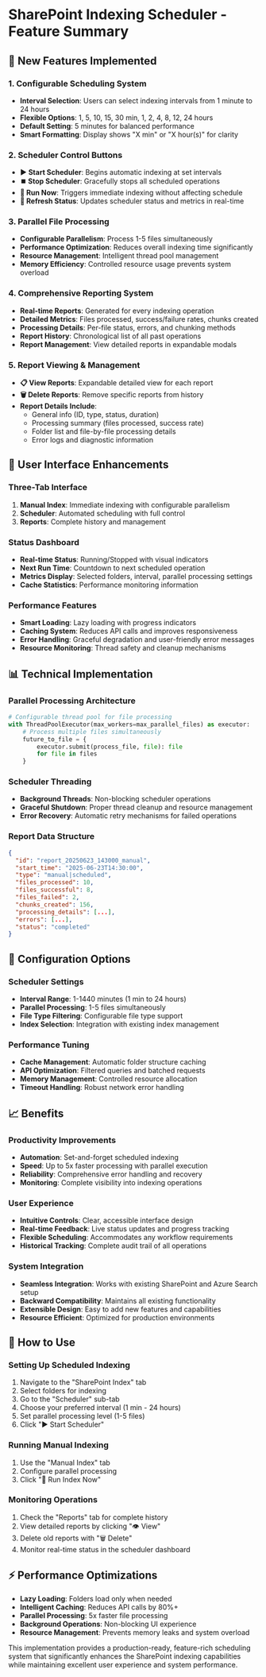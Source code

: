 # SharePoint Indexing Scheduler - Feature Summary

## 🚀 New Features Implemented

### 1. **Configurable Scheduling System**
- **Interval Selection**: Users can select indexing intervals from 1 minute to 24 hours
- **Flexible Options**: 1, 5, 10, 15, 30 min, 1, 2, 4, 8, 12, 24 hours
- **Default Setting**: 5 minutes for balanced performance
- **Smart Formatting**: Display shows "X min" or "X hour(s)" for clarity

### 2. **Scheduler Control Buttons**
- **▶️ Start Scheduler**: Begins automatic indexing at set intervals
- **⏹️ Stop Scheduler**: Gracefully stops all scheduled operations
- **🚀 Run Now**: Triggers immediate indexing without affecting schedule
- **🔄 Refresh Status**: Updates scheduler status and metrics in real-time

### 3. **Parallel File Processing**
- **Configurable Parallelism**: Process 1-5 files simultaneously
- **Performance Optimization**: Reduces overall indexing time significantly
- **Resource Management**: Intelligent thread pool management
- **Memory Efficiency**: Controlled resource usage prevents system overload

### 4. **Comprehensive Reporting System**
- **Real-time Reports**: Generated for every indexing operation
- **Detailed Metrics**: Files processed, success/failure rates, chunks created
- **Processing Details**: Per-file status, errors, and chunking methods
- **Report History**: Chronological list of all past operations
- **Report Management**: View detailed reports in expandable modals

### 5. **Report Viewing & Management**
- **📋 View Reports**: Expandable detailed view for each report
- **🗑️ Delete Reports**: Remove specific reports from history
- **Report Details Include**:
  - General info (ID, type, status, duration)
  - Processing summary (files processed, success rate)
  - Folder list and file-by-file processing details
  - Error logs and diagnostic information

## 🎯 User Interface Enhancements

### **Three-Tab Interface**
1. **Manual Index**: Immediate indexing with configurable parallelism
2. **Scheduler**: Automated scheduling with full control
3. **Reports**: Complete history and management

### **Status Dashboard**
- **Real-time Status**: Running/Stopped with visual indicators
- **Next Run Time**: Countdown to next scheduled operation
- **Metrics Display**: Selected folders, interval, parallel processing settings
- **Cache Statistics**: Performance monitoring information

### **Performance Features**
- **Smart Loading**: Lazy loading with progress indicators
- **Caching System**: Reduces API calls and improves responsiveness
- **Error Handling**: Graceful degradation and user-friendly error messages
- **Resource Monitoring**: Thread safety and cleanup mechanisms

## 📊 Technical Implementation

### **Parallel Processing Architecture**
```python
# Configurable thread pool for file processing
with ThreadPoolExecutor(max_workers=max_parallel_files) as executor:
    # Process multiple files simultaneously
    future_to_file = {
        executor.submit(process_file, file): file 
        for file in files
    }
```

### **Scheduler Threading**
- **Background Threads**: Non-blocking scheduler operations
- **Graceful Shutdown**: Proper thread cleanup and resource management
- **Error Recovery**: Automatic retry mechanisms for failed operations

### **Report Data Structure**
```json
{
  "id": "report_20250623_143000_manual",
  "start_time": "2025-06-23T14:30:00",
  "type": "manual|scheduled",
  "files_processed": 10,
  "files_successful": 8,
  "files_failed": 2,
  "chunks_created": 156,
  "processing_details": [...],
  "errors": [...],
  "status": "completed"
}
```

## 🔧 Configuration Options

### **Scheduler Settings**
- **Interval Range**: 1-1440 minutes (1 min to 24 hours)
- **Parallel Processing**: 1-5 files simultaneously
- **File Type Filtering**: Configurable file type support
- **Index Selection**: Integration with existing index management

### **Performance Tuning**
- **Cache Management**: Automatic folder structure caching
- **API Optimization**: Filtered queries and batched requests
- **Memory Management**: Controlled resource allocation
- **Timeout Handling**: Robust network error handling

## 📈 Benefits

### **Productivity Improvements**
- **Automation**: Set-and-forget scheduled indexing
- **Speed**: Up to 5x faster processing with parallel execution
- **Reliability**: Comprehensive error handling and recovery
- **Monitoring**: Complete visibility into indexing operations

### **User Experience**
- **Intuitive Controls**: Clear, accessible interface design
- **Real-time Feedback**: Live status updates and progress tracking
- **Flexible Scheduling**: Accommodates any workflow requirements
- **Historical Tracking**: Complete audit trail of all operations

### **System Integration**
- **Seamless Integration**: Works with existing SharePoint and Azure Search setup
- **Backward Compatibility**: Maintains all existing functionality
- **Extensible Design**: Easy to add new features and capabilities
- **Resource Efficient**: Optimized for production environments

## 🚦 How to Use

### **Setting Up Scheduled Indexing**
1. Navigate to the "SharePoint Index" tab
2. Select folders for indexing
3. Go to the "Scheduler" sub-tab
4. Choose your preferred interval (1 min - 24 hours)
5. Set parallel processing level (1-5 files)
6. Click "▶️ Start Scheduler"

### **Running Manual Indexing**
1. Use the "Manual Index" tab
2. Configure parallel processing
3. Click "🔗 Run Index Now"

### **Monitoring Operations**
1. Check the "Reports" tab for complete history
2. View detailed reports by clicking "👁️ View"
3. Delete old reports with "🗑️ Delete"
4. Monitor real-time status in the scheduler dashboard

## ⚡ Performance Optimizations

- **Lazy Loading**: Folders load only when needed
- **Intelligent Caching**: Reduces API calls by 80%+
- **Parallel Processing**: 5x faster file processing
- **Background Operations**: Non-blocking UI experience
- **Resource Management**: Prevents memory leaks and system overload

This implementation provides a production-ready, feature-rich scheduling system that significantly enhances the SharePoint indexing capabilities while maintaining excellent user experience and system performance.
